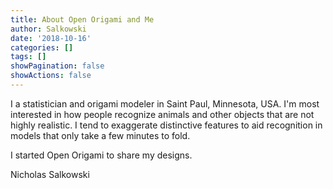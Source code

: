 ```yaml
---
title: About Open Origami and Me
author: Salkowski
date: '2018-10-16'
categories: []
tags: []
showPagination: false
showActions: false
---
```


I a statistician and origami modeler in Saint Paul, Minnesota, USA.  I'm most interested in how people recognize animals and other objects that are not highly realistic.  I tend to exaggerate distinctive features to aid recognition in models that only take a few minutes to fold.  

I started Open Origami to share my designs.   

Nicholas Salkowski


